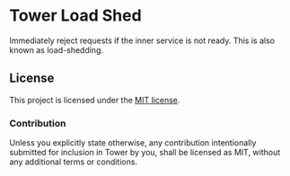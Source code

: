 # Tower Load Shed

Immediately reject requests if the inner service is not ready. This is also
known as load-shedding.

## License

This project is licensed under the [MIT license](LICENSE).

### Contribution

Unless you explicitly state otherwise, any contribution intentionally submitted
for inclusion in Tower by you, shall be licensed as MIT, without any additional
terms or conditions.

